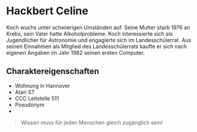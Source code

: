 # Hackbert Celine
Koch wuchs unter schwierigen Umständen auf. Seine Mutter starb 1976 an Krebs, sein Vater hatte Alkoholprobleme. Koch interessierte sich als Jugendlicher für Astronomie und engagierte sich im Landesschülerrat. Aus seinen Einnahmen als Mitglied des Landesschülerrats kaufte er sich nach eigenen Angaben im Jahr 1982 seinen ersten Computer.

## Charaktereigenschaften
* Wohnung in Hannover
* Atari ST
* CCC Leitstelle 511
* Pseudonym
*

  > Wissen muss für jeden Menschen gleich zugänglich sein!
